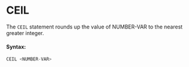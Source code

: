 # CEIL

The `CEIL` statement rounds up the value of NUMBER-VAR to the nearest greater integer.

#### Syntax:

```c
CEIL <NUMBER-VAR>
```

